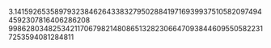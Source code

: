3.141592653589793238462643383279502884197169399375105820974944592307816406286208
9986280348253421170679821480865132823066470938446095505822317253594081284811